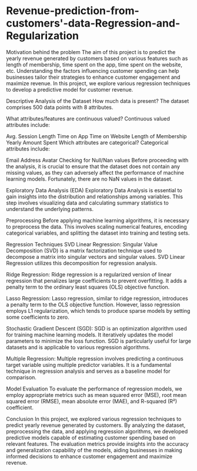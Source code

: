 # Revenue-prediction-from-customers'-data-Regression-and-Regularization


Motivation behind the problem
The aim of this project is to predict the yearly revenue generated by customers based on various features such as length of membership, time spent on the app, time spent on the website, etc. Understanding the factors influencing customer spending can help businesses tailor their strategies to enhance customer engagement and maximize revenue. In this project, we explore various regression techniques to develop a predictive model for customer revenue.

Descriptive Analysis of the Dataset
How much data is present?
The dataset comprises 500 data points with 8 attributes.

What attributes/features are continuous valued?
Continuous valued attributes include:

Avg. Session Length
Time on App
Time on Website
Length of Membership
Yearly Amount Spent
Which attributes are categorical?
Categorical attributes include:

Email
Address
Avatar
Checking for Null/Nan values
Before proceeding with the analysis, it is crucial to ensure that the dataset does not contain any missing values, as they can adversely affect the performance of machine learning models. Fortunately, there are no NaN values in the dataset.

Exploratory Data Analysis (EDA)
Exploratory Data Analysis is essential to gain insights into the distribution and relationships among variables. This step involves visualizing data and calculating summary statistics to understand the underlying patterns.

Preprocessing
Before applying machine learning algorithms, it is necessary to preprocess the data. This involves scaling numerical features, encoding categorical variables, and splitting the dataset into training and testing sets.

Regression Techniques
SVD Linear Regression: Singular Value Decomposition (SVD) is a matrix factorization technique used to decompose a matrix into singular vectors and singular values. SVD Linear Regression utilizes this decomposition for regression analysis.

Ridge Regression: Ridge regression is a regularized version of linear regression that penalizes large coefficients to prevent overfitting. It adds a penalty term to the ordinary least squares (OLS) objective function.

Lasso Regression: Lasso regression, similar to ridge regression, introduces a penalty term to the OLS objective function. However, lasso regression employs L1 regularization, which tends to produce sparse models by setting some coefficients to zero.

Stochastic Gradient Descent (SGD): SGD is an optimization algorithm used for training machine learning models. It iteratively updates the model parameters to minimize the loss function. SGD is particularly useful for large datasets and is applicable to various regression algorithms.

Multiple Regression: Multiple regression involves predicting a continuous target variable using multiple predictor variables. It is a fundamental technique in regression analysis and serves as a baseline model for comparison.

Model Evaluation
To evaluate the performance of regression models, we employ appropriate metrics such as mean squared error (MSE), root mean squared error (RMSE), mean absolute error (MAE), and R-squared (R²) coefficient.

Conclusion
In this project, we explored various regression techniques to predict yearly revenue generated by customers. By analyzing the dataset, preprocessing the data, and applying regression algorithms, we developed predictive models capable of estimating customer spending based on relevant features. The evaluation metrics provide insights into the accuracy and generalization capability of the models, aiding businesses in making informed decisions to enhance customer engagement and maximize revenue.
